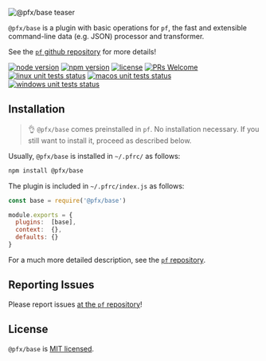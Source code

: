 ![@pfx/base teaser][teaser]

`@pfx/base` is a plugin with basic operations for `pf`, the fast and extensible command-line data (e.g. JSON) processor and transformer.

See the [`pf` github repository][pf] for more details!

[![node version][node-shield]][node]
[![npm version][npm-shield]][npm-package]
[![license][license-shield]][license]
[![PRs Welcome][prs-shield]][pfx-how-to-contribute]
[![linux unit tests status][linux-unit-tests-shield]][actions]
[![macos unit tests status][macos-unit-tests-shield]][actions]
[![windows unit tests status][windows-unit-tests-shield]][actions]

## Installation

> :ok_hand: `@pfx/base` comes preinstalled in `pf`. No installation necessary. If you still want to install it, proceed as described below.

Usually, `@pfx/base` is installed in `~/.pfrc/` as follows:

```bash
npm install @pfx/base
```

The plugin is included in `~/.pfrc/index.js` as follows:

```js
const base = require('@pfx/base')

module.exports = {
  plugins:  [base],
  context:  {},
  defaults: {}
}
```

For a much more detailed description, see the [`pf` repository][pf].

## Reporting Issues

Please report issues [at the `pf` repository][issues]!

## License

`@pfx/base` is [MIT licensed][license].

[npm-package]: https://www.npmjs.com/package/@pfx/base
[license]: https://github.com/Yord/pfx-base/blob/master/LICENSE
[teaser]: ./teaser.gif
[pf]: https://github.com/Yord/pf
[actions]: https://github.com/Yord/pfx-base/actions
[npm-shield]: https://img.shields.io/npm/v/@pfx/base.svg?color=orange
[license-shield]: https://img.shields.io/npm/l/@pfx/base?color=yellow
[node-shield]: https://img.shields.io/node/v/@pfx/base?color=red
[node]: https://nodejs.org/
[prs-shield]: https://img.shields.io/badge/PRs-welcome-green.svg
[pfx-how-to-contribute]: https://github.com/Yord/pf
[linux-unit-tests-shield]: https://github.com/Yord/pfx-base/workflows/linux/badge.svg?branch=master
[macos-unit-tests-shield]: https://github.com/Yord/pfx-base/workflows/macos/badge.svg?branch=master
[windows-unit-tests-shield]: https://github.com/Yord/pfx-base/workflows/windows/badge.svg?branch=master
[issues]: https://github.com/Yord/pf/issues